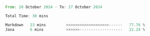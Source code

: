 <!--START_SECTION:waka-->

```rust
From: 20 October 2024 - To: 27 October 2024

Total Time: 30 mins

Markdown   23 mins         >>>>>>>>>>>>>>>>>>>------   77.76 %
Java       6 mins          >>>>>>-------------------   22.24 %
```

<!--END_SECTION:waka-->
